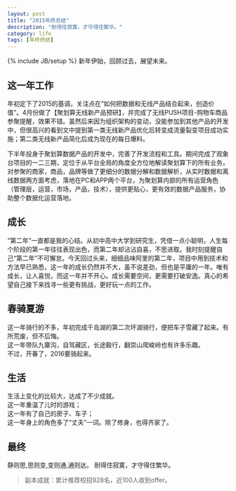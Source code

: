```yaml
---
layout: post
title: "2015年终总结"
description: "耐得住寂寞，才守得住繁华。"
category: life
tags: [年终终结]
---
```

{% include JB/setup %}
新年伊始，回顾过去，展望未来。

## 这一年工作

年初定下了2015的基调，关注点在“如何把数据和无线产品结合起来，创造价值”。4月份做了【聚划算无线新产品预研】，并完成了无线PUSH项目-购物车商品参聚提醒，效果不错。虽然后来因为组织架构的变动，没能参加到其他产品的开发中，但很高兴的看到文中提到第一类无线新产品优化后转变成流量裂变项目成功实施；第二类无线新产品简化后成为现在的每日爆料。

下半年投身于聚划算数据产品的开发中，完善了开发流程和工具。期间完成了观象台项目的一二三期，定位于从平台全局的角度全方位地解读聚划算下的所有业务，对参聚的商家，商品，品牌等做了更细分的数据分解和数据解析，从实时数据和离线数据两方面考虑，落地在PC和APP两个平台，为聚划算内部的所有运营角色（管理层，运营，市场，产品，技术），提供更贴心，更有效的数据产品服务，协助整个数据化运营落地。


## 成长

“第二年”一直都是我的心结。从初中高中大学到研究生，凭借一点小聪明，人生每个阶段的第一年往往表现出色，而第二年却沾沾自喜，不思进取。我时刻提醒自己“第二年”不可懈怠。今天回过头来，细细品味阿里的第二年，项目中用到技术和方法早已熟悉，这一年的成长仍然并不大，虽不说差劲，但也是平庸的一年。唯有成长，让人喜悦，而这一年并不开心。成长需要空间，更需要打破安逸。真心的希望自己接下来找寻一些更有挑战，更好玩一点的工作。



## 春骑夏游
这一年骑行的不多，年初完成千岛湖的第二次环湖骑行，便把车子雪藏了起来。有所荒废，但不后悔。    
这一年带队九寨沟，自驾藏区，长途毅行，翻崇山爬峻岭也有许多乐趣。    
不过，开春了，2016要骑起来。


## 生活
生活上变化的比较大，达成了不少成就。    
这一年重温了儿时的游戏；    
这一年有了自己的房子、车子；    
这一年身上的角色多了“丈夫”一词。除了修身，也得齐家了。    



## 最终
静则思,思则变,变则通,通则达。
耐得住寂寞，才守得住繁华。



> 副本成就：累计推荐校招928名，近100人收到offer。